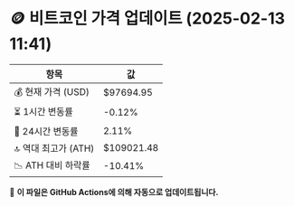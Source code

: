 # 🪙 비트코인 가격 업데이트 (2025-02-13 11:41)

| 항목                | 값 |
|--------------------|----------------|
| 💰 현재 가격 (USD) | $97694.95 |
| ⏳ 1시간 변동률    | -0.12% |
| 📆 24시간 변동률   | 2.11% |
| 🔝 역대 최고가 (ATH) | $109021.48 |
| 📉 ATH 대비 하락률 | -10.41% |

🔄 **이 파일은 GitHub Actions에 의해 자동으로 업데이트됩니다.**
